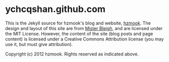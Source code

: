 ychcqshan.github.com
====================
This is the Jekyll source for hzmook's blog and website, [hzmook](http://hzmook.github.com/). The design and layout of this site are from [Mister Bleigh](http://www.mbleigh.com/), and are licensed under the MIT License. However, the content of the site (blog posts and page content) is licensed under a Creative Commons Attribution license (you may use it, but must give attribution).

Copyright (c) 2012 hzmook. Rights reserved as indicated above.
